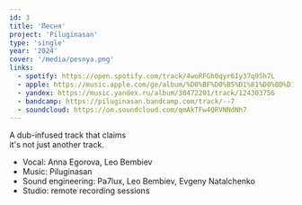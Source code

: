 ```yaml
---
id: 3
title: 'Песня'
project: 'Piluginasan'
type: 'single'
year: '2024'
cover: '/media/pesnya.png'
links:
  - spotify: https://open.spotify.com/track/4woRFGh0qyr6Iy37q95h7L
  - apple: https://music.apple.com/ge/album/%D0%BF%D0%B5%D1%81%D0%BD%D1%8F-single/1741079104
  - yandex: https://music.yandex.ru/album/30472201/track/124303756
  - bandcamp: https://piluginasan.bandcamp.com/track/--7
  - soundcloud: https://on.soundcloud.com/qmAkTFw4QRVNNdNh7 
---
```


A dub-infused track that claims  
it's not just another track.

- Vocal: Anna Egorova, Leo Bembiev
- Music: Piluginasan 
- Sound engineering: Pa7lux, Leo Bembiev, Evgeny Natalchenko 
- Studio: remote recording sessions 